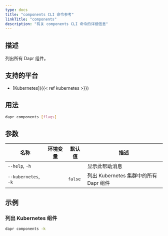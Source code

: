 ```yaml
---
type: docs
title: "components CLI 命令参考"
linkTitle: "components"
description: "有关 components CLI 命令的详细信息"
---
```


## 描述

列出所有 Dapr 组件。

## 支持的平台

- [Kubernetes]({{< ref kubernetes >}})

## 用法

```bash
dapr components [flags]
```

## 参数

| 名称                   | 环境变量 | 默认值     | 描述                           |
| -------------------- | ---- | ------- | ---------------------------- |
| `--help`, `-h`       |      |         | 显示此帮助消息                      |
| `--kubernetes`, `-k` |      | `false` | 列出 Kubernetes 集群中的所有 Dapr 组件 |

## 示例

### 列出 Kubernetes 组件
```bash
dapr components -k
```
